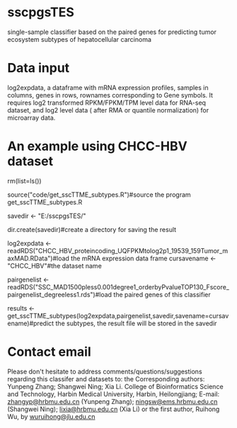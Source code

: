 # sscpgsTES
 single-sample classifier based on the paired genes for predicting tumor ecosystem subtypes of hepatocellular carcinoma
# Data input
log2expdata, a dataframe with mRNA expression profiles, samples in columns, genes in rows, rownames corresponding to Gene symbols. It requires log2 transformed RPKM/FPKM/TPM level data for RNA-seq dataset, and log2 level data ( after RMA or quantile normalization) for microarray data.

# An example using CHCC-HBV dataset
rm(list=ls())

source("code/get_sscTTME_subtypes.R")#source the program get_sscTTME_subtypes.R

savedir <- "E:/sscpgsTES/"

dir.create(savedir)#create a directory for saving the result

log2expdata <- readRDS("CHCC_HBV_proteincoding_UQFPKMtolog2p1_19539_159Tumor_maxMAD.RData")#load the mRNA expression data frame
cursavename <- "CHCC_HBV"#the dataset name

pairgenelist <- readRDS("SSC_MAD1500pless0.001degree1_orderbyPvalueTOP130_Fscore_pairgenelist_degreeless1.rds")#load the paired genes of this classifier

results <- get_sscTTME_subtypes(log2expdata,pairgenelist,savedir,savename=cursavename)#predict the subtypes, the result file will be stored in the savedir

# Contact email
Please don't hesitate to address comments/questions/suggestions regarding this classifer and datasets to: 
the Corresponding authors: Yunpeng Zhang; Shangwei Ning; Xia Li. College of Bioinformatics Science and Technology, Harbin Medical University, Harbin, Heilongjiang; E-mail: zhangyp@hrbmu.edu.cn (Yunpeng Zhang); ningsw@ems.hrbmu.edu.cn (Shangwei Ning); lixia@hrbmu.edu.cn (Xia Li)
or the first author, Ruihong Wu, by wuruihong@jlu.edu.cn
